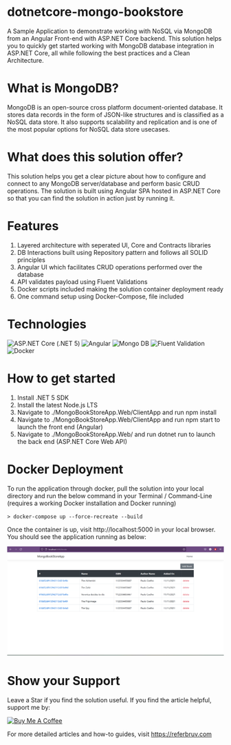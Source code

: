 # dotnetcore-mongo-bookstore

A Sample Application to demonstrate working with NoSQL via MongoDB from an Angular Front-end with ASP.NET Core backend. This solution helps you to quickly get started working with MongoDB database integration in ASP.NET Core, all while following the best practices and a Clean Architecture.

# What is MongoDB?

MongoDB is an open-source cross platform document-oriented database. It stores data records in the form of JSON-like structures and is classified as a NoSQL data store. It also supports scalability and replication and is one of the most popular options for NoSQL data store usecases.

# What does this solution offer?

This solution helps you get a clear picture about how to configure and connect to any MongoDB server/database and perform basic CRUD operations. The solution is built using Angular SPA hosted in ASP.NET Core so that you can find the solution in action just by running it.

# Features

1. Layered architecture with seperated UI, Core and Contracts libraries
2. DB Interactions built using Repository pattern and follows all SOLID principles
3. Angular UI which facilitates CRUD operations performed over the database
4. API validates payload using Fluent Validations
5. Docker scripts included making the solution container deployment ready
6. One command setup using Docker-Compose, file included

# Technologies

![ASP.NET Core (.NET 5)](https://docs.microsoft.com/en-us/aspnet/core/introduction-to-aspnet-core?view=aspnetcore-5.0)
![Angular](https://angular.io/)
![Mongo DB](https://www.mongodb.com/)
![Fluent Validation](https://fluentvalidation.net/)
![Docker](https://www.docker.com/)


# How to get started

1. Install .NET 5 SDK
2. Install the latest Node.js LTS
3. Navigate to ./MongoBookStoreApp.Web/ClientApp and run npm install
4. Navigate to ./MongoBookStoreApp.Web/ClientApp and run npm start to launch the front end (Angular)
5. Navigate to ./MongoBookStoreApp.Web/ and run dotnet run to launch the back end (ASP.NET Core Web API)

# Docker Deployment

To run the application through docker, pull the solution into your local directory and run the below command in your Terminal / Command-Line (requires a working Docker installation and Docker running)

```
> docker-compose up --force-recreate --build
```

Once the container is up, visit http://localhost:5000 in your local browser. You should see the application running as below:

![MongoBookStore in Action](assets/bookstore.png?raw=true "MongoBookStore solution")

# Show your Support 

Leave a Star if you find the solution useful. If you find the article helpful, support me by:

<a href="https://www.buymeacoffee.com/referbruv" target="_blank"><img src="https://cdn.buymeacoffee.com/buttons/default-orange.png" alt="Buy Me A Coffee" height="41" width="174"></a>

For more detailed articles and how-to guides, visit https://referbruv.com